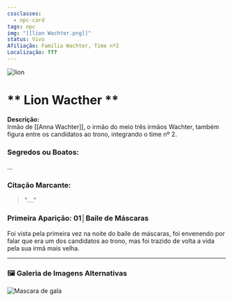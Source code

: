 ```yaml
---
cssclasses:
  - npc-card
tags: npc
img: "[[lion Wachter.png]]"
status: Vivo
Afiliação: Família Wachter, Time nº2
Localização: ???
---
```


<img src="lion Wachter.png" alt="lion" />

# ** Lion Wacther **
**Descrição:**  
Irmão de [[Anna Wachter]], o irmão do meio três irmãos Wachter, também figura entre os candidatos ao trono, integrando o time nº 2.

### **Segredos ou Boatos:**  
...

### **Citação Marcante:**  
> "...."

### **Primeira Aparição:** 01│Baile de Máscaras
Foi vista pela primeira vez na noite do baile de máscaras, foi envenendo por falar que era um dos candidatos ao trono, mas foi trazido de volta a vida pela sua irmã mais velha.


---

### 🖼️ **Galeria de Imagens Alternativas**

<div class="npc-gallery">
    <img src="lion Wachter.png" alt="Mascara de gala" />
</div>
